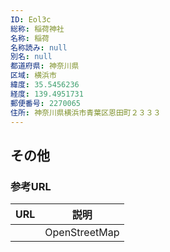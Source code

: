 ```yaml
---
ID: Eol3c
総称: 稲荷神社
名称: 稲荷
名称読み: null
別名: null
都道府県: 神奈川県
区域: 横浜市
緯度: 35.5456236
経度: 139.4951731
郵便番号: 2270065
住所: 神奈川県横浜市青葉区恩田町２３３３
---
```


## その他

### 参考URL

| URL | 説明          |
| --- | ------------- |
|     | OpenStreetMap |
